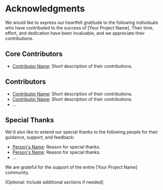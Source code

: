 # Acknowledgments

We would like to express our heartfelt gratitude to the following individuals who have contributed to the success of [Your Project Name]. Their time, effort, and dedication have been invaluable, and we appreciate their contributions.

## Core Contributors

- [Contributor Name](https://github.com/username): Short description of their contributions.

## Contributors

- [Contributor Name](https://github.com/username): Short description of their contributions.
- [Contributor Name](https://github.com/username): Short description of their contributions.
- ...

## Special Thanks

We'd also like to extend our special thanks to the following people for their guidance, support, and feedback:

- [Person's Name](https://github.com/username): Reason for special thanks.
- [Person's Name](https://github.com/username): Reason for special thanks.
- ...

We are grateful for the support of the entire [Your Project Name] community.

[Optional: Include additional sections if needed]
